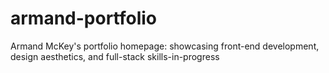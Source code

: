 # armand-portfolio
Armand McKey's portfolio homepage: showcasing front-end development, design aesthetics, and full-stack skills-in-progress

